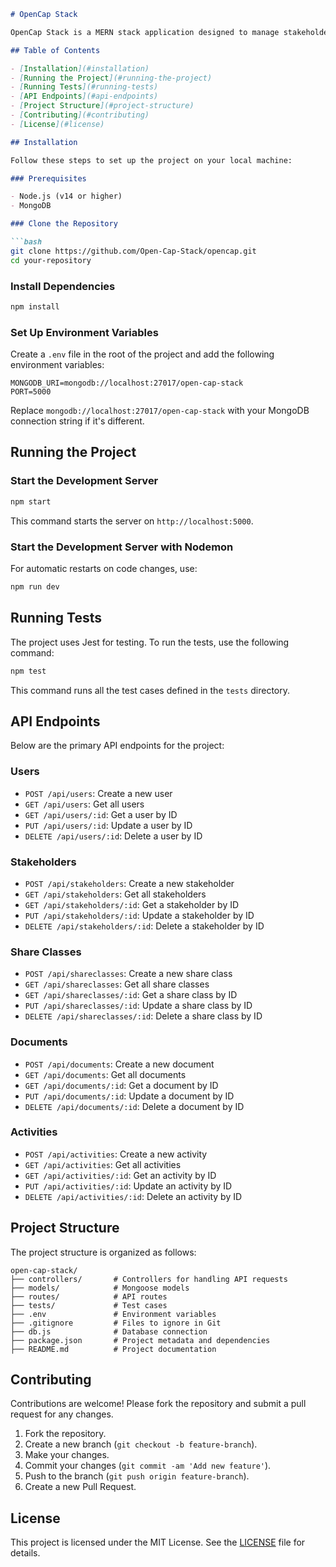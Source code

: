 
```markdown
# OpenCap Stack

OpenCap Stack is a MERN stack application designed to manage stakeholders, share classes, documents, and activities. This project follows a Test-Driven Development (TDD) approach to ensure code quality and reliability.

## Table of Contents

- [Installation](#installation)
- [Running the Project](#running-the-project)
- [Running Tests](#running-tests)
- [API Endpoints](#api-endpoints)
- [Project Structure](#project-structure)
- [Contributing](#contributing)
- [License](#license)

## Installation

Follow these steps to set up the project on your local machine:

### Prerequisites

- Node.js (v14 or higher)
- MongoDB

### Clone the Repository

```bash
git clone https://github.com/Open-Cap-Stack/opencap.git
cd your-repository
```

### Install Dependencies

```bash
npm install
```

### Set Up Environment Variables

Create a `.env` file in the root of the project and add the following environment variables:

```plaintext
MONGODB_URI=mongodb://localhost:27017/open-cap-stack
PORT=5000
```

Replace `mongodb://localhost:27017/open-cap-stack` with your MongoDB connection string if it's different.

## Running the Project

### Start the Development Server

```bash
npm start
```

This command starts the server on `http://localhost:5000`.

### Start the Development Server with Nodemon

For automatic restarts on code changes, use:

```bash
npm run dev
```

## Running Tests

The project uses Jest for testing. To run the tests, use the following command:

```bash
npm test
```

This command runs all the test cases defined in the `tests` directory.

## API Endpoints

Below are the primary API endpoints for the project:

### Users

- `POST /api/users`: Create a new user
- `GET /api/users`: Get all users
- `GET /api/users/:id`: Get a user by ID
- `PUT /api/users/:id`: Update a user by ID
- `DELETE /api/users/:id`: Delete a user by ID

### Stakeholders

- `POST /api/stakeholders`: Create a new stakeholder
- `GET /api/stakeholders`: Get all stakeholders
- `GET /api/stakeholders/:id`: Get a stakeholder by ID
- `PUT /api/stakeholders/:id`: Update a stakeholder by ID
- `DELETE /api/stakeholders/:id`: Delete a stakeholder by ID

### Share Classes

- `POST /api/shareclasses`: Create a new share class
- `GET /api/shareclasses`: Get all share classes
- `GET /api/shareclasses/:id`: Get a share class by ID
- `PUT /api/shareclasses/:id`: Update a share class by ID
- `DELETE /api/shareclasses/:id`: Delete a share class by ID

### Documents

- `POST /api/documents`: Create a new document
- `GET /api/documents`: Get all documents
- `GET /api/documents/:id`: Get a document by ID
- `PUT /api/documents/:id`: Update a document by ID
- `DELETE /api/documents/:id`: Delete a document by ID

### Activities

- `POST /api/activities`: Create a new activity
- `GET /api/activities`: Get all activities
- `GET /api/activities/:id`: Get an activity by ID
- `PUT /api/activities/:id`: Update an activity by ID
- `DELETE /api/activities/:id`: Delete an activity by ID

## Project Structure

The project structure is organized as follows:

```
open-cap-stack/
├── controllers/       # Controllers for handling API requests
├── models/            # Mongoose models
├── routes/            # API routes
├── tests/             # Test cases
├── .env               # Environment variables
├── .gitignore         # Files to ignore in Git
├── db.js              # Database connection
├── package.json       # Project metadata and dependencies
├── README.md          # Project documentation
```

## Contributing

Contributions are welcome! Please fork the repository and submit a pull request for any changes.

1. Fork the repository.
2. Create a new branch (`git checkout -b feature-branch`).
3. Make your changes.
4. Commit your changes (`git commit -am 'Add new feature'`).
5. Push to the branch (`git push origin feature-branch`).
6. Create a new Pull Request.

## License

This project is licensed under the MIT License. See the [LICENSE](LICENSE) file for details.
```
